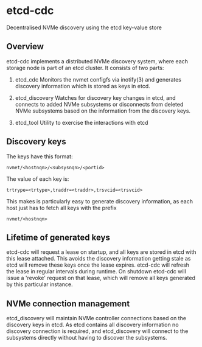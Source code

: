 # etcd-cdc
Decentralised NVMe discovery using the etcd key-value store

## Overview
etcd-cdc implements a distributed NVMe discovery system, where each storage
node is part of an etcd cluster. It consists of two parts:

1) etcd_cdc
Monitors the nvmet configfs via inotify(3) and generates discovery information
which is stored as keys in etcd.

2) etcd_discovery
Watches for discovery key changes in etcd, and connects to added NVMe
subsystems or disconnects from deleted NVMe subsystems based on the
information from the discovery keys.

3) etcd_tool
Utility to exercise the interactions with etcd

## Discovery keys
The keys have this format:

~~~
nvmet/<hostnqn>/<subsysnqn>/<portid>
~~~

The value of each key is:

~~~
trtrype=<trtype>,traddr=<traddr>,trsvcid=<trsvcid>
~~~

This makes is particularly easy to generate discovery information, as each
host just has to fetch all keys with the prefix

~~~
nvmet/<hostnqn>
~~~

## Lifetime of generated keys
etcd-cdc will request a lease on startup, and all keys are stored in etcd
with this lease attached. This avoids the discovery information getting stale
as etcd will remove these keys once the lease expires.
etcd-cdc will refresh the lease in regular intervals during runtime.
On shutdown etcd-cdc will issue a 'revoke' request on that lease, which will
remove all keys generated by this particular instance.

## NVMe connection management
etcd_discovery will maintain NVMe controller connections based on the
discovery keys in etcd. As etcd contains all discovery information no
discovery connection is required, and etcd_discovery will connect to
the subsystems directly without having to discover the subsystems.
